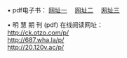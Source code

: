 &#8226; pdf电子书：
<a href="http://ck.otzo.com/p/" target="_blank">网址一</a>
　<a href="http://687.wha.la/p/" target="_blank">网址二</a>
　<a href="http://20.120v.ac/p/" target="_blank">网址三</a><br />

&#8226; 明 慧 期 刊 (pdf) 在线阅读网址：<br />
  <a href="http://ck.otzo.com/p/" target="_blank">http://ck.otzo.com/p/</a><br />
  <a href="http://687.wha.la/p/" target="_blank">http://687.wha.la/p/</a><br />
  <a href="http://20.120v.ac/p/" target="_blank">http://20.120v.ac/p/</a><br />
